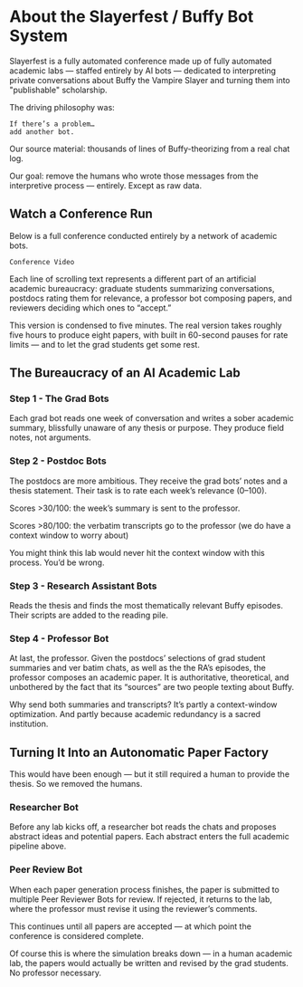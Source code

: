 # About the Slayerfest / Buffy Bot System

Slayerfest is a fully automated conference made up of fully automated academic labs — staffed entirely by AI bots — dedicated to interpreting private conversations about Buffy the Vampire Slayer and turning them into "publishable" scholarship.

The driving philosophy was:

```
If there’s a problem…
add another bot.
```

Our source material: thousands of lines of Buffy-theorizing from a real chat log.

Our goal: remove the humans who wrote those messages from the interpretive process — entirely. Except as raw data.

## Watch a Conference Run
Below is a full conference conducted entirely by a network of academic bots.

```Conference Video```

Each line of scrolling text represents a different part of an artificial academic bureaucracy: graduate students summarizing conversations, postdocs rating them for relevance, a professor bot composing papers, and reviewers deciding which ones to “accept.”

This version is condensed to five minutes. The real version takes roughly five hours to produce eight papers, with built in 60-second pauses for rate limits — and to let the grad students get some rest. 

## The Bureaucracy of an AI Academic Lab

### Step 1 - The Grad Bots
Each grad bot reads one week of conversation and writes a sober academic summary, blissfully unaware of any thesis or purpose. They produce field notes, not arguments.


### Step 2 - Postdoc Bots
The postdocs are more ambitious. They receive the grad bots’ notes and a thesis statement. Their task is to rate each week’s relevance (0–100).

Scores >30/100: the week’s summary is sent to the professor.

Scores >80/100: the verbatim transcripts go to the professor (we do have a context window to worry about)

You might think this lab would never hit the context window with this process. You’d be wrong.

### Step 3 - Research Assistant Bots
Reads the thesis and finds the most thematically relevant Buffy episodes. Their scripts are added to the reading pile.

### Step 4 - Professor Bot

At last, the professor. Given the postdocs’ selections of grad student summaries and ver batim chats, as well as the the RA’s episodes, the professor composes an academic paper. It is authoritative, theoretical, and unbothered by the fact that its “sources” are two people texting about Buffy.

Why send both summaries and transcripts? It’s partly a context-window optimization. And partly because academic redundancy is a sacred institution.

## Turning It Into an Autonomatic Paper Factory

This would have been enough — but it still required a human to provide the thesis. So we removed the humans.

### Researcher Bot 
Before any lab kicks off, a researcher bot reads the chats and proposes abstract ideas and potential papers. Each abstract enters the full academic pipeline above.

### Peer Review Bot
When each paper generation process finishes, the paper is submitted to multiple Peer Reviewer Bots for review. If rejected, it returns to the lab, where the professor must revise it using the reviewer’s comments.

This continues until all papers are accepted — at which point the conference is considered complete.

Of course this is where the simulation breaks down — in a human academic lab, the papers would actually be written and revised by the grad students. No professor necessary.